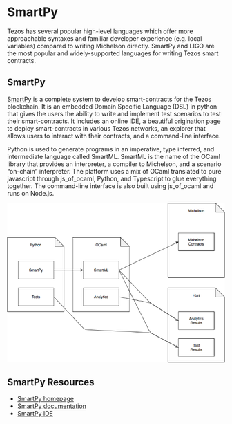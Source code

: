 # SmartPy

Tezos has several popular high-level languages which offer more approachable syntaxes and familiar developer experience \(e.g. local variables\) compared to writing Michelson directly. SmartPy and LIGO are the most popular and widely-supported languages for writing Tezos smart contracts.

## SmartPy <a id="smartpy"></a>

[SmartPy](https://smartpy.io) is a complete system to develop smart-contracts for the Tezos blockchain. It is an embedded Domain Specific Language \(DSL\) in python that gives the users the ability to write and implement test scenarios to test their smart-contracts. It includes an online IDE, a beautiful origination page to deploy smart-contracts in various Tezos networks, an explorer that allows users to interact with their contracts, and a command-line interface.

Python is used to generate programs in an imperative, type inferred, and intermediate language called SmartML. SmartML is the name of the OCaml library that provides an interpreter, a compiler to Michelson, and a scenario “on-chain” interpreter. The platform uses a mix of OCaml translated to pure javascript through js\_of\_ocaml, Python, and Typescript to glue everything together. The command-line interface is also built using js\_of\_ocaml and runs on Node.js.

![An Overview of SmartPy](../../.gitbook/assets/1-cepxktvc4s5gcpf1yn4a6a.png)

## SmartPy Resources

* [SmartPy homepage](https://smartpy.io)
* [SmartPy documentation](https://smartpy.io/reference.html)
* [SmartPy IDE](https://smartpy.io/ide)

